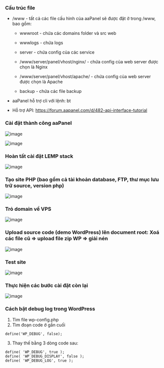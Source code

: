 ### Cấu trúc file

- /www - tất cả các file cấu hình của aaPanel sẽ được đặt ở trong /www, bao gồm:

  - wwwroot - chứa các domains folder và src web

  - wwwlogs - chứa logs

  - server - chứa config của các service

  - /www/server/panel/vhost/nginx/ - chứa config của web server được chọn là Nginx

  - /www/server/panel/vhost/apache/ - chứa config của web server được chọn là Apache

  - backup - chứa các file backup

- aaPanel hỗ trợ cli với lệnh: bt

- Hỗ trợ API: https://forum.aapanel.com/d/482-api-interface-tutorial


### Cài đặt thành công aaPanel
![image](https://github.com/user-attachments/assets/a7a03bbb-83a0-4142-ac4b-523a76a6c688)

![image](https://github.com/user-attachments/assets/cef8b3ef-cb10-4f6b-ae13-0c0e4a7ae892)

### Hoàn tất cài đặt LEMP stack
![image](https://github.com/user-attachments/assets/65f7f266-27f3-4f22-8811-d3d7f9c60629)

### Tạo site PHP (bao gồm cả tài khoản database, FTP, thư mục lưu trữ source, version php)
![image](https://github.com/user-attachments/assets/2badd9b0-3e0c-4377-8ae4-50555b042dbd)

### Trỏ domain về VPS
![image](https://github.com/user-attachments/assets/7fdf0b09-50f2-4740-972b-53a28e254d67)

### Upload source code (demo WordPress) lên document root: Xoá các file cũ => upload file zip WP => giải nén
![image](https://github.com/user-attachments/assets/33ef7a38-645e-4ae5-9e46-593ae1f3d48c)

### Test site
![image](https://github.com/user-attachments/assets/5610fc74-7631-4451-bdb6-46251d04f5b2)

### Thực hiện các bước cài đặt còn lại
![image](https://github.com/user-attachments/assets/76c58aa0-9981-45ce-8c8a-cde232f5f924)

### Cách bật debug log trong WordPress

1. Tìm file wp-config.php
2. Tìm đoạn code ở gần cuối

```
define('WP_DEBUG', false);
```

3. Thay thế bằng 3 dòng code sau:

```
define( 'WP_DEBUG', true );
define( 'WP_DEBUG_DISPLAY', false );
define( 'WP_DEBUG_LOG', true );
```
